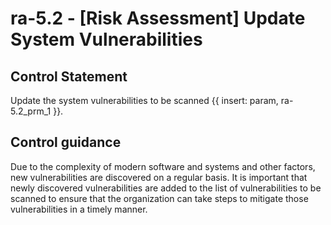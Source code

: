 # ra-5.2 - \[Risk Assessment\] Update System Vulnerabilities

## Control Statement

Update the system vulnerabilities to be scanned {{ insert: param, ra-5.2_prm_1 }}.

## Control guidance

Due to the complexity of modern software and systems and other factors, new vulnerabilities are discovered on a regular basis. It is important that newly discovered vulnerabilities are added to the list of vulnerabilities to be scanned to ensure that the organization can take steps to mitigate those vulnerabilities in a timely manner.
